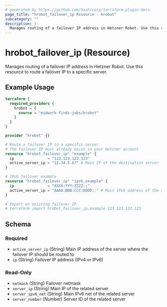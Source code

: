 ```yaml
---
# generated by https://github.com/hashicorp/terraform-plugin-docs
page_title: "hrobot_failover_ip Resource - hrobot"
subcategory: ""
description: |-
  Manages routing of a failover IP address in Hetzner Robot. Use this resource to route a failover IP to a specific server.
---
```


# hrobot_failover_ip (Resource)

Manages routing of a failover IP address in Hetzner Robot. Use this resource to route a failover IP to a specific server.

## Example Usage

```terraform
terraform {
  required_providers {
    hrobot = {
      source = "midwork-finds-jobs/hrobot"
    }
  }
}

provider "hrobot" {}

# Route a failover IP to a specific server
# The failover IP must already exist in your Hetzner account
resource "hrobot_failover_ip" "example" {
  ip               = "123.123.123.123"
  active_server_ip = "12.34.5.67" # Main IP of the destination server
}

# IPv6 failover example
resource "hrobot_failover_ip" "ipv6_example" {
  ip               = "XXXX:YYY:ZZZZ::"
  active_server_ip = "AAAA:BBB:CCC:DDDD::" # Main IPv6 address of the destination server
}

# Import an existing failover IP
# terraform import hrobot_failover_ip.example 123.123.123.123
```

<!-- schema generated by tfplugindocs -->
## Schema

### Required

- `active_server_ip` (String) Main IP address of the server where the failover IP should be routed to
- `ip` (String) Failover IP address (IPv4 or IPv6)

### Read-Only

- `netmask` (String) Failover netmask
- `server_ip` (String) Main IP of the related server
- `server_ipv6_net` (String) Main IPv6 net of the related server
- `server_number` (Number) Server ID of the related server
